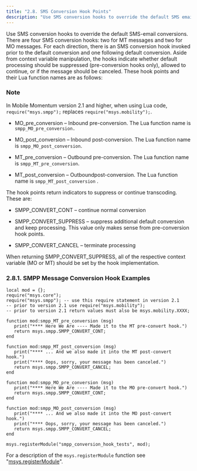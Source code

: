 ```yaml
---
title: "2.8. SMS Conversion Hook Points"
description: "Use SMS conversion hooks to override the default SMS email conversions There are four SMS conversion hooks two for MT messages and two for MO messages For each direction there is an SMS conversion hook invoked prior to the default conversion and one following default conversion Aside from context variable..."
---
```


Use SMS conversion hooks to override the default SMS-email conversions. There are four SMS conversion hooks: two for MT messages and two for MO messages. For each direction, there is an SMS conversion hook invoked prior to the default conversion and one following default conversion. Aside from context variable manipulation, the hooks indicate whether default processing should be suppressed (pre-conversion hooks only), allowed to continue, or if the message should be canceled. These hook points and their Lua function names are as follows:

### Note

In Mobile Momentum version 2.1 and higher, when using Lua code, `require("msys.smpp");` replaces `require("msys.mobility");`.

*   MO_pre_conversion – Inbound pre-conversion. The Lua function name is `smpp_MO_pre_conversion.`

*   MO_post_conversion – Inbound post-conversion. The Lua function name is `smpp_MO_post_conversion`.

*   MT_pre_conversion – Outbound pre-conversion. The Lua function name is `smpp_MT_pre_conversion`.

*   MT_post_conversion – Outboundpost-conversion. The Lua function name is `smpp_MT_post_conversion` .

The hook points return indicators to suppress or continue transcoding. These are:

*   SMPP_CONVERT_CONT – continue normal conversion

*   SMPP_CONVERT_SUPPRESS – suppress additional default conversion and keep processing. This value only makes sense from pre-conversion hook points.

*   SMPP_CONVERT_CANCEL – terminate processing

When returning SMPP_CONVERT_SUPPRESS, all of the respective context variable (MO or MT) should be set by the hook implementation.

### <a name="mobility.runtime.hook.examples"></a> 2.8.1. SMPP Message Conversion Hook Examples

```
local mod = {};
require("msys.core");
require("msys.smpp"); -- use this require statement in version 2.1
-- prior to version 2.1 use require("msys.mobility");
-- prior to version 2.1 return values must also be msys.mobility.XXXX;

function mod:smpp_MT_pre_conversion (msg)
   print("**** Here We Are ---- Made it to the MT pre-convert hook.")
   return msys.smpp.SMPP_CONVERT_CONT;
end

function mod:smpp_MT_post_conversion (msg)
   print("**** ... And we also made it into the MT post-convert hook.")
   print("**** Oops, sorry, your message has been canceled.")
   return msys.smpp.SMPP_CONVERT_CANCEL;
end

function mod:smpp_MO_pre_conversion (msg)
   print("**** Here We Are ---- Made it to the MO pre-convert hook.")
   return msys.smpp.SMPP_CONVERT_CONT;
end

function mod:smpp_MO_post_conversion (msg)
   print("**** ... And we also made it into the MO post-convert hook.")
   print("**** Oops, sorry, your message has been canceled.")
   return msys.smpp.SMPP_CONVERT_CANCEL;
end

msys.registerModule("smpp_conversion_hook_tests", mod);
```

For a description of the `msys.registerModule` function see "[msys.registerModule](https://support.messagesystems.com/docs/web-ref/lua.ref.msys.registerModule)".